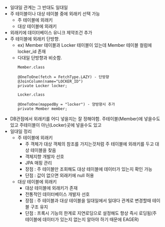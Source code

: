 - 일대일 관계는 그 반대도 일대일
- 주 테이블이나 대상 테이블 중에 외래키 선택 가능
  - 주 테이블에 외래키
  - 대상 테이블에 외래키
- 외래키에 데이터베이스 유니크 제약조건 추가
- 주 테이블에 외래키 단방향.
  - ex) Member 테이블과 Locker 테이블이 있는데 Member 테이블 컬럼에 locker_id 존재
  - 다대일 단방향과 비슷함.
    ```
    Member.class 

    @OneToOne(fetch = FetchType.LAZY) - 단방향
    @JoinColumn(name="LOCKER_ID")
    private Locker locker;

    Locker.class 

    @OneToOne(mappedBy = "locker") - 양방향시 추가
    private Member member;
    ```
- DB관점에서 외래키를 어디 넣을지는 잘 정해야함. 주테이블(Member)에 넣을수도 있고 주테이블이 아닌(Locker)곳에 넣을수도 있고
- 일대일 정리
  - 주 테이블에 외래키
    - 주 객체가 대상 객체의 참조를 가지는것처럼 주 테이블에 외래키를 두고 대상 테이블을 찾음
    - 객체지향 개발자 선호
    - JPA 매핑 관리
    - 장점 : 주 테이블만 조회해도 대상 테이블에 데이터가 있는지 확인 가능
    - 단점 : 값이 없으면 외래키에 null 허용
  - 대상 테이블에 외래키
    - 대상 테이블에 외래키가 존재
    - 전통적인 데이터베이스 개발자 선호
    - 장점 : 주 테이블과 대상 테이블을 일대일에서 일대다 관계로 변경할때 테이블 구조 유지
    - 단점 : 프록시 기능의 한계로 지연로딩으로 설정해도 항상 즉시 로딩됨(주 테이블에 데이터가 있는지 없는지 알아야 하기 때문에 EAGER)
